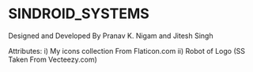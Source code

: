 # SINDROID_SYSTEMS

Designed and Developed  By Pranav K. Nigam and Jitesh Singh

Attributes:
i) My icons collection From Flaticon.com
ii) Robot of Logo (SS Taken From Vecteezy.com)

